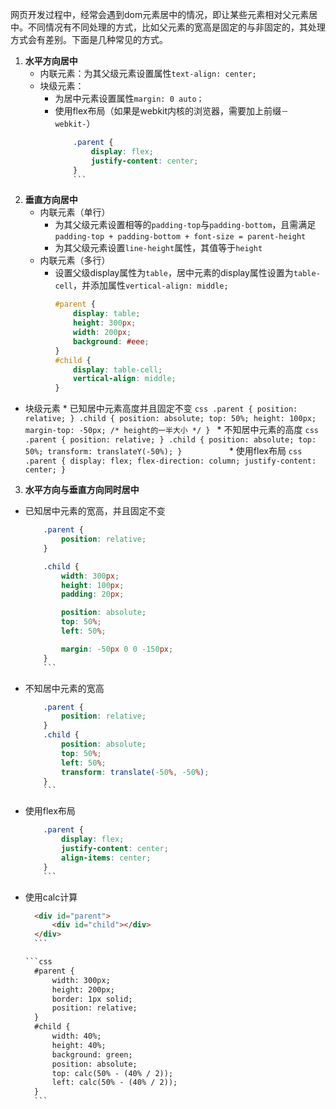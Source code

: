 网页开发过程中，经常会遇到dom元素居中的情况，即让某些元素相对父元素居中。不同情况有不同处理的方式，比如父元素的宽高是固定的与非固定的，其处理方式会有差别。下面是几种常见的方式。
1. **水平方向居中**
    * 内联元素：为其父级元素设置属性`text-align: center;`
    * 块级元素：
      * 为居中元素设置属性`margin: 0 auto；`
      * 使用flex布局（如果是webkit内核的浏览器，需要加上前缀`－webkit-`）
        ```css
            .parent {
                display: flex;
                justify-content: center;
            }
            ```
2. **垂直方向居中**
    * 内联元素（单行）
        * 为其父级元素设置相等的`padding-top`与`padding-bottom`，且需满足`padding-top + padding-bottom + font-size = parent-height`
        * 为其父级元素设置`line-height`属性，其值等于`height`
    * 内联元素（多行）
        * 设置父级display属性为`table`，居中元素的display属性设置为`table-cell`，并添加属性`vertical-align: middle;`
            ```css
            #parent {
                display: table;
                height: 300px;
                width: 200px;
                background: #eee;
            }
            #child {
                display: table-cell;
                vertical-align: middle;
            }
            ```
  * 块级元素
        * 已知居中元素高度并且固定不变
            ```css
            .parent {
                position: relative;
            }
            .child {
                position: absolute;
                top: 50%;
                height: 100px;
                margin-top: -50px; /* height的一半大小 */
            }
            ```
        * 不知居中元素的高度
            ```css
            .parent {
                position: relative;
            }
            .child {
                position: absolute;
                top: 50%;
                transform: translateY(-50%);
            }         
            ```
        * 使用flex布局
            ```css
            .parent {
                display: flex;
                flex-direction: column;
                justify-content: center;
            }
            ```
3. **水平方向与垂直方向同时居中**
  * 已知居中元素的宽高，并且固定不变
    ```css
        .parent {
            position: relative;
        }

        .child {
            width: 300px;
            height: 100px;
            padding: 20px;

            position: absolute;
            top: 50%;
            left: 50%;

            margin: -50px 0 0 -150px;
        }
        ```
  * 不知居中元素的宽高
    ```css
        .parent {
            position: relative;
        }
        .child {
            position: absolute;
            top: 50%;
            left: 50%;
            transform: translate(-50%, -50%);
        }
        ```
  * 使用flex布局
    ```css
        .parent {
            display: flex;
            justify-content: center;
            align-items: center;
        }
        ```
  * 使用calc计算
      ```html
        <div id="parent">
            <div id="child"></div>
        </div>
        ```

      ```css
        #parent {
            width: 300px;
            height: 200px;
            border: 1px solid;
            position: relative;
        }
        #child {
            width: 40%;
            height: 40%;
            background: green;
            position: absolute;
            top: calc(50% - (40% / 2));
            left: calc(50% - (40% / 2));
        }
        ```
